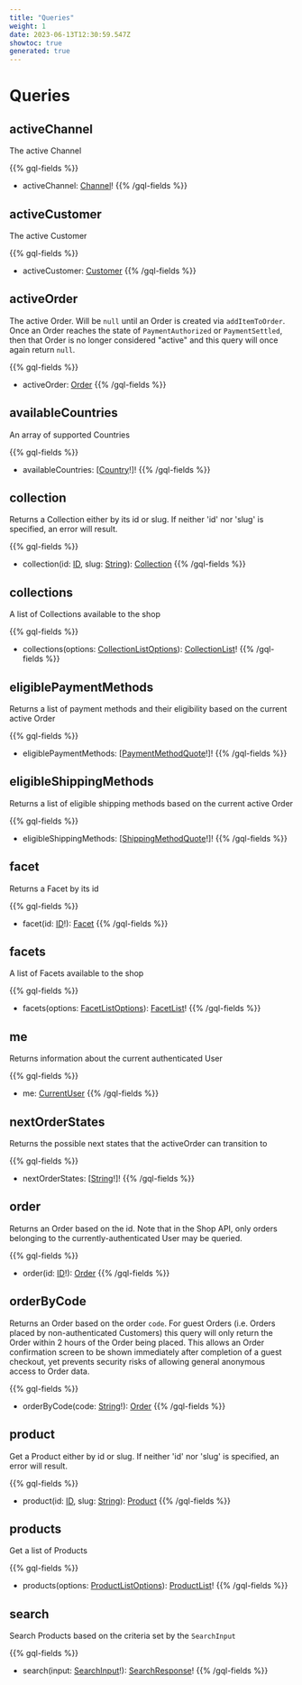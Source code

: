 ```yaml
---
title: "Queries"
weight: 1
date: 2023-06-13T12:30:59.547Z
showtoc: true
generated: true
---
```

<!-- This file was generated from the Vendure source. Do not modify. Instead, re-run the "docs:build" script -->


# Queries

## activeChannel
The active Channel

{{% gql-fields %}}
 * activeChannel: [Channel](/graphql-api/shop/object-types#channel)!
{{% /gql-fields %}}



## activeCustomer
The active Customer

{{% gql-fields %}}
 * activeCustomer: [Customer](/graphql-api/shop/object-types#customer)
{{% /gql-fields %}}



## activeOrder
The active Order. Will be `null` until an Order is created via `addItemToOrder`. Once an Order reaches the
state of `PaymentAuthorized` or `PaymentSettled`, then that Order is no longer considered "active" and this
query will once again return `null`.

{{% gql-fields %}}
 * activeOrder: [Order](/graphql-api/shop/object-types#order)
{{% /gql-fields %}}



## availableCountries
An array of supported Countries

{{% gql-fields %}}
 * availableCountries: [[Country](/graphql-api/shop/object-types#country)!]!
{{% /gql-fields %}}



## collection
Returns a Collection either by its id or slug. If neither 'id' nor 'slug' is specified, an error will result.

{{% gql-fields %}}
 * collection(id: [ID](/graphql-api/shop/object-types#id), slug: [String](/graphql-api/shop/object-types#string)): [Collection](/graphql-api/shop/object-types#collection)
{{% /gql-fields %}}



## collections
A list of Collections available to the shop

{{% gql-fields %}}
 * collections(options: [CollectionListOptions](/graphql-api/shop/input-types#collectionlistoptions)): [CollectionList](/graphql-api/shop/object-types#collectionlist)!
{{% /gql-fields %}}



## eligiblePaymentMethods
Returns a list of payment methods and their eligibility based on the current active Order

{{% gql-fields %}}
 * eligiblePaymentMethods: [[PaymentMethodQuote](/graphql-api/shop/object-types#paymentmethodquote)!]!
{{% /gql-fields %}}



## eligibleShippingMethods
Returns a list of eligible shipping methods based on the current active Order

{{% gql-fields %}}
 * eligibleShippingMethods: [[ShippingMethodQuote](/graphql-api/shop/object-types#shippingmethodquote)!]!
{{% /gql-fields %}}



## facet
Returns a Facet by its id

{{% gql-fields %}}
 * facet(id: [ID](/graphql-api/shop/object-types#id)!): [Facet](/graphql-api/shop/object-types#facet)
{{% /gql-fields %}}



## facets
A list of Facets available to the shop

{{% gql-fields %}}
 * facets(options: [FacetListOptions](/graphql-api/shop/input-types#facetlistoptions)): [FacetList](/graphql-api/shop/object-types#facetlist)!
{{% /gql-fields %}}



## me
Returns information about the current authenticated User

{{% gql-fields %}}
 * me: [CurrentUser](/graphql-api/shop/object-types#currentuser)
{{% /gql-fields %}}



## nextOrderStates
Returns the possible next states that the activeOrder can transition to

{{% gql-fields %}}
 * nextOrderStates: [[String](/graphql-api/shop/object-types#string)!]!
{{% /gql-fields %}}



## order
Returns an Order based on the id. Note that in the Shop API, only orders belonging to the
currently-authenticated User may be queried.

{{% gql-fields %}}
 * order(id: [ID](/graphql-api/shop/object-types#id)!): [Order](/graphql-api/shop/object-types#order)
{{% /gql-fields %}}



## orderByCode
Returns an Order based on the order `code`. For guest Orders (i.e. Orders placed by non-authenticated Customers)
this query will only return the Order within 2 hours of the Order being placed. This allows an Order confirmation
screen to be shown immediately after completion of a guest checkout, yet prevents security risks of allowing
general anonymous access to Order data.

{{% gql-fields %}}
 * orderByCode(code: [String](/graphql-api/shop/object-types#string)!): [Order](/graphql-api/shop/object-types#order)
{{% /gql-fields %}}



## product
Get a Product either by id or slug. If neither 'id' nor 'slug' is specified, an error will result.

{{% gql-fields %}}
 * product(id: [ID](/graphql-api/shop/object-types#id), slug: [String](/graphql-api/shop/object-types#string)): [Product](/graphql-api/shop/object-types#product)
{{% /gql-fields %}}



## products
Get a list of Products

{{% gql-fields %}}
 * products(options: [ProductListOptions](/graphql-api/shop/input-types#productlistoptions)): [ProductList](/graphql-api/shop/object-types#productlist)!
{{% /gql-fields %}}



## search
Search Products based on the criteria set by the `SearchInput`

{{% gql-fields %}}
 * search(input: [SearchInput](/graphql-api/shop/input-types#searchinput)!): [SearchResponse](/graphql-api/shop/object-types#searchresponse)!
{{% /gql-fields %}}



